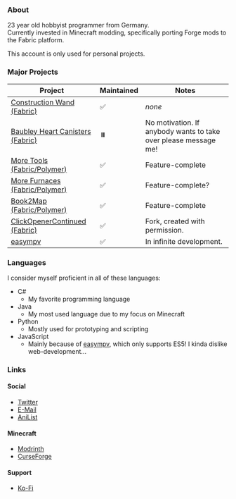 ### About
23 year old hobbyist programmer from Germany.  
Currently invested in Minecraft modding, specifically porting Forge mods to the Fabric platform.  
  
This account is only used for personal projects.

### Major Projects
|Project|Maintained|Notes|
|-|-|-|
|[Construction Wand (Fabric)](https://github.com/JongWasTaken/ConstructionWand-Fabric)|✅|_none_|
|[Baubley Heart Canisters (Fabric)](https://github.com/JongWasTaken/Baubley-Heart-Canisters-Fabric)|⏸️|No motivation. If anybody wants to take over please message me!|
|[More Tools (Fabric/Polymer)](https://github.com/JongWasTaken/moretools)|✅|Feature-complete|
|[More Furnaces (Fabric/Polymer)](https://github.com/JongWasTaken/morefurnaces)|✅|Feature-complete?|
|[Book2Map (Fabric/Polymer)](https://github.com/JongWasTaken/book2map)|✅|Feature-complete|
|[ClickOpenerContinued (Fabric)](https://github.com/JongWasTaken/clickopener)|✅|Fork, created with permission.|
|[easympv](https://github.com/JongWasTaken/easympv)|✅|In infinite development.|




### Languages
I consider myself proficient in all of these languages:
- C#
  - My favorite programming language
- Java
  - My most used language due to my focus on Minecraft
- Python
  - Mostly used for prototyping and scripting
- JavaScript
  - Mainly because of [easympv](https://github.com/JongWasTaken/easympv), which only supports ES5! I kinda dislike web-development...
### Links
#### Social
- [Twitter](https://x.com/jongwastaken)
- [E-Mail](mailto:contact@smto.pw)
- [AniList](https://anilist.co/user/JongWasTaken/)
#### Minecraft
- [Modrinth](https://modrinth.com/user/Jong)
- [CurseForge](https://www.curseforge.com/members/jongwastaken/projects)
#### Support
- [Ko-Fi](https://ko-fi.com/jongwastaken)
